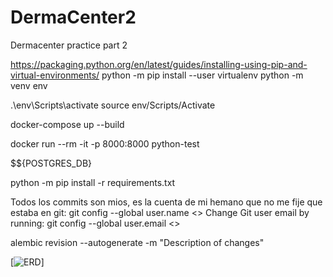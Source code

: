 # DermaCenter2
Dermacenter practice part 2

https://packaging.python.org/en/latest/guides/installing-using-pip-and-virtual-environments/
python -m pip install --user virtualenv
python -m venv env

.\env\Scripts\activate
source env/Scripts/Activate

docker-compose up --build

docker run --rm -it -p 8000:8000  python-test

$${POSTGRES_DB}

python -m pip install -r requirements.txt


Todos los commits son mios, es la cuenta de mi hemano que no me fije que estaba en git:
git config --global user.name <>
Change Git user email by running: git config --global user.email <>


alembic revision --autogenerate -m "Description of changes"

[![ERD]([https://raw.githubusercontent.com/luisMolina95/DermaCenter2/aae485b9649dc8791054318187be44d46e90eccc/erd.svg?token=ANZ4WRTQN4KWFZTRWL5UJF3E4UWPC)]
